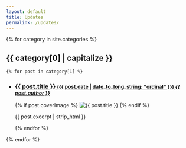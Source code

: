 ```yaml
---
layout: default
title: Updates
permalink: /updates/
---
```


{% for category in site.categories %}
## {{ category[0] | capitalize }}
    {% for post in category[1] %}
  <ul class="post-list">
    <li class="post-list-item">
      <h3>
        <a href="{{ post.url }}">{{ post.title }}
          <small>({{ post.date | date_to_long_string: "ordinal" }})
            <cite>{{ post.author }}</cite>
          </small>
        </a>
      </h3>
      {% if post.coverImage %}
      <img src="{{ post.coverImage }}" alt="{{ post.title }}" class="post-cover-image">
      {% endif %}
      <p>
        {{ post.excerpt | strip_html }}
      </p>
    </li>
    {% endfor %}
  </ul>
{% endfor %}
